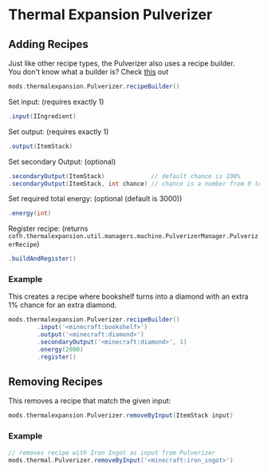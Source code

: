 # Thermal Expansion Pulverizer

## Adding Recipes
Just like other recipe types, the Pulverizer also uses a recipe builder. <br>
You don't know what a builder is? Check [this](https://groovyscript-docs.readthedocs.io/en/latest/groovy/builder/) out
```groovy
mods.thermalexpansion.Pulverizer.recipeBuilder()
```

Set input: (requires exactly 1)
```groovy
.input(IIngredient)
```

Set output: (requires exactly 1)
```groovy
.output(ItemStack)
```

Set secondary Output: (optional)
````groovy
.secondaryOutput(ItemStack)             // default chance is 100%
.secondaryOutput(ItemStack, int chance) // chance is a number from 0 to 100 where 100 is 100%  
````

Set required total energy: (optional (default is 3000))
```groovy
.energy(int)
```

Register recipe: (returns `cofh.thermalexpansion.util.managers.machine.PulverizerManager.PulverizerRecipe`)
````groovy
.buildAndRegister()
````

### Example
This creates a recipe where bookshelf turns into a diamond with an extra 1% chance for an extra diamond.
````groovy
mods.thermalexpansion.Pulverizer.recipeBuilder()
        .input('<minecraft:bookshelf>')
        .output('<minecraft:diamond>')
        .secondaryOutput('<minecraft:diamond>', 1)
        .energy(2000)
        .register()
````

## Removing Recipes
This removes a recipe that match the given input:
````groovy
mods.thermalexpansion.Pulverizer.removeByInput(ItemStack input)
````

### Example
````groovy
// removes recipe with Iron Ingot as input from Pulverizer
mods.thermal.Pulverizer.removeByInput('<minecraft:iron_ingot>')
````
